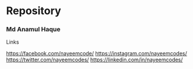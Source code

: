 # Repository

### Md Anamul Haque

Links

https://facebook.com/nayeemcode/
https://instagram.com/nayeemcodes/
https://twitter.com/nayeemcodes/
https://linkedin.com/in/nayeemcodes/
